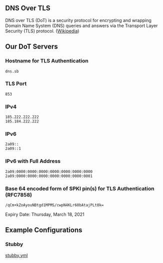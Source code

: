 ## DNS Over TLS

DNS over TLS (DoT) is a security protocol for encrypting and wrapping Domain Name System (DNS) queries and answers via the Transport Layer Security (TLS) protocol. ([Wikipedia](https://en.wikipedia.org/wiki/DNS_over_TLS))

## Our DoT Servers

### Hostname for TLS Authentication

`dns.sb`

### TLS Port

`853`

### IPv4

```
185.222.222.222
185.184.222.222
```

### IPv6

```
2a09::
2a09::1
```

### IPv6 with Full Address

```
2a09:0000:0000:0000:0000:0000:0000:0000
2a09:0000:0000:0000:0000:0000:0000:0001
```

### Base 64 encoded form of SPKI pin(s) for TLS Authentication (RFC7858)

```
/qCm+kZoAyouNBtgd1MPMS/cwpN4KLr60bAtajPLt0k=
```

Expiry Date: Thursday, March 18, 2021

## Example Configurations

### Stubby

[stubby.yml](example/stubby.yml)